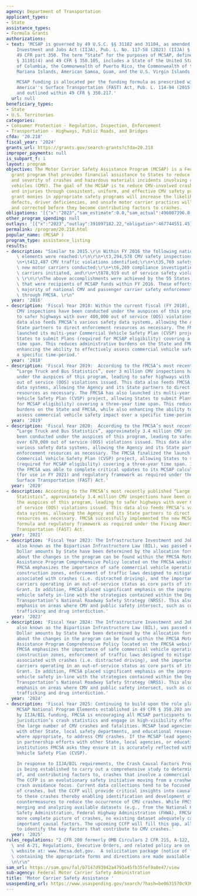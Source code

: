 ```yaml
---
agency: Department of Transportation
applicant_types:
- State
assistance_types:
- Formula Grants
authorizations:
- text: 'MCSAP is governed by 49 U.S.C. §§ 31102 and 31104, as amended by the Infrastructure
    Investment and Jobs Act (IIJA), Pub. L. No. 117-58 (2021) (IIJA) § 23001(b), and
    49 CFR part 350. The term “State” for the purposes of MCSAP, defined in 49 U.S.C.
    § 31101(4) and 49 CFR § 350.105, includes a State of the United States, the District
    of Columbia, the Commonwealth of Puerto Rico, the Commonwealth of the Northern
    Mariana Islands, American Samoa, Guam, and the U.S. Virgin Islands.

    MCSAP funding is allocated per the funding formula as prescribed within the Fixing
    America''s Surface Transportation (FAST) Act, Pub. L. 114-94 (2015), section 5106(d)(1),
    and outlined within 49 CFR § 350.217.'
  url: null
beneficiary_types:
- State
- U.S. Territories
categories:
- Consumer Protection - Regulation, Inspection, Enforcement
- Transportation - Highways, Public Roads, and Bridges
cfda: '20.218'
fiscal_year: '2024'
grants_url: https://grants.gov/search-grants?cfda=20.218
improper_payments: null
is_subpart_f: 1
layout: program
objective: The Motor Carrier Safety Assistance Program (MCSAP) is a Federal formula
  grant program that provides financial assistance to States to reduce the number
  and severity of crashes and hazardous materials incidents involving commercial motor
  vehicles (CMV). The goal of the MCSAP is to reduce CMV-involved crashes, fatalities,
  and injuries through consistent, uniform, and effective CMV safety programs. Investing
  grant monies in appropriate safety programs will increase the likelihood that safety
  defects, driver deficiencies, and unsafe motor carrier practices will be detected
  and corrected before they become contributing factors to crashes.
obligations: '[{"x":"2023","sam_estimate":0.0,"sam_actual":496007396.0,"usa_spending_actual":461684959.95},{"x":"2024","sam_estimate":0.0,"sam_actual":504300103.0,"usa_spending_actual":466784083.91},{"x":"2025","sam_estimate":0.0,"sam_actual":487082500.0,"usa_spending_actual":193929412.57}]'
other_program_spending: null
outlays: '[{"x":"2023","outlay":391097182.22,"obligation":467744551.45},{"x":"2024","outlay":121975846.24,"obligation":477634318.55},{"x":"2025","outlay":0.0,"obligation":211123121.0}]'
permalink: /program/20.218.html
popular_name: (MCSAP )
program_type: assistance_listing
results:
- description: "Similar to 2015.\r\n Within FY 2016 the following national safety\
    \ elements were reached:\r\n\r\n•\t3,294,578 CMV safety inspections conducted;\r\
    \n•\t412,487 CMV traffic violations identified;\r\n•\t35,769 safety audits of\
    \ new motor carriers conducted;\r\n•\t6,269 compliance investigations of motor\
    \ carriers initiated, and\r\n•\t878,919 out of service safety violations identified.\
    \ \r\n\r\nThe above accomplishments were achieved by the 55 States and U.S. Territories\
    \ that were recipients of MCSAP funds within FY 2016. These efforts provided the\
    \ majority of national CMV and passenger carrier safety enforcement supported\
    \ through FMCSA. \r\n"
  year: '2016'
- description: 'Fiscal Year 2018: Within the current fiscal (FY 2018), over 2 million
    CMV inspections have been conducted under the auspices of this program, leading
    to safer highways with over 400,000 out of service (OOS) violations issued. This
    data also feeds FMCSA’s various safety data systems, allowing the Agency and its
    State partners to direct enforcement resources as necessary. The FMCSA has also
    launched its multi-year Commercial Vehicle Safety Plan (CVSP) project, allowing
    States to submit Plans (required for MCSAP eligibility) covering a three-year
    time span. This reduces administrative burdens on the State and FMCSA, while also
    enhancing the ability to effectively assess commercial vehicle safety impact over
    a specific time-period.'
  year: '2018'
- description: 'Fiscal Year 2019:  According to the FMCSA’s most recently published
    “Large Truck and Bus Statistics”, over 3 million CMV inspections have been conducted
    under the auspices of this program, leading to safer highways with over 600,000
    out of service (OOS) violations issued. This data also feeds FMCSA’s various safety
    data systems, allowing the Agency and its State partners to direct enforcement
    resources as necessary. The FMCSA has also launched its multi-year Commercial
    Vehicle Safety Plan (CVSP) project, allowing States to submit Plans (required
    for MCSAP eligibility) covering a three-year time span. This reduces administrative
    burdens on the State and FMCSA, while also enhancing the ability to effectively
    assess commercial vehicle safety impact over a specific time-period.'
  year: '2019'
- description: 'Fiscal Year 2020:  According to the FMCSA’s most recently published
    “Large Truck and Bus Statistics”, approximately 3.4 million CMV inspections have
    been conducted under the auspices of this program, leading to safer highways with
    over 670,000 out of service (OOS) violations issued. This data also feeds FMCSA’s
    various safety data systems, allowing the Agency and its State partners to direct
    enforcement resources as necessary. The FMCSA finalized the launch of its multi-year
    Commercial Vehicle Safety Plan (CVSP) project, allowing States to submit Plans
    (required for MCSAP eligibility) covering a three-year time span. In addition,
    the FMCSA was able to complete critical updates to its MCSAP calculation formula
    (for use in FY 2021) and regulatory framework as required under the Fixing America’s
    Surface Transportation (FAST) Act.'
  year: '2020'
- description: According to the FMCSA’s most recently published “Large Truck and Bus
    Statistics”, approximately 3.4 million CMV inspections have been conducted under
    the auspices of this program, leading to safer highways with over 670,000 out
    of service (OOS) violations issued. This data also feeds FMCSA’s various safety
    data systems, allowing the Agency and its State partners to direct enforcement
    resources as necessary. FMCSA successfully implemented the new MCSAP allocation
    formula and regulatory framework as required under the Fixing America’s Surface
    Transportation (FAST) Act.
  year: '2021'
- description: 'Fiscal Year 2023: The Infrastructure Investment and Jobs ACT (IIJA),
    also known as the Bipartisan Infrastructure Law (BIL), was passed early in FY22.
    Dollar amounts by State have been determined by the allocation formula. Information
    about the changes in the program can be found within the FMCSA Motor Carrier Safety
    Assistance Program Comprehensive Policy located on the FMCSA website https://www.fmcsa.dot.gov/mission/grants/grantee-resources.
    FMCSA emphasizes the importance of safe commercial vehicle operation within highway
    construction zones, enforcement of traffic laws designed to mitigate driver behaviors
    associated with crashes (i.e. distracted driving), and the importance of detecting
    carriers operating in an out-of-service status as core parts of its FY 2023 MCSAP
    Grant. In addition, FMCSA placed significant emphasis on the improvement of commercial
    vehicle safety in-line with the strategies contained within the Department of
    Transportation’s National Roadway Safety Strategy (NRSS). This also includes renewed
    emphasis on areas where CMV and public safety intersect, such as combatting human
    trafficking and drug interdiction.'
  year: '2023'
- description: 'Fiscal Year 2024: The Infrastructure Investment and Jobs ACT (IIJA),
    also known as the Bipartisan Infrastructure Law (BIL), was passed early in FY22.
    Dollar amounts by State have been determined by the allocation formula. Information
    about the changes in the program can be found within the FMCSA Motor Carrier Safety
    Assistance Program Comprehensive Policy located on the FMCSA website https://www.fmcsa.dot.gov/mission/grants/grantee-resources.
    FMCSA emphasizes the importance of safe commercial vehicle operation within highway
    construction zones, enforcement of traffic laws designed to mitigate driver behaviors
    associated with crashes (i.e. distracted driving), and the importance of detecting
    carriers operating in an out-of-service status as core parts of its FY 2024 MCSAP
    Grant. In addition, FMCSA placed significant emphasis on the improvement of commercial
    vehicle safety in-line with the strategies contained within the Department of
    Transportation’s National Roadway Safety Strategy (NRSS). This also includes renewed
    emphasis on areas where CMV and public safety intersect, such as combatting human
    trafficking and drug interdiction.'
  year: '2024'
- description: 'Fiscal Year 2025: Continuing to build upon the role played by the
    MCSAP National Program Elements established in 49 CFR § 350.203 and supported
    by IIJA/BIL funding, FMCSA is encouraging all MCSAP participants to review their
    jurisdiction’s crash statistics and engage in high-visibility efforts to combat
    the large number of CMV crashes and fatalities. MCSAP lead agencies should partner
    with other State, local safety departments, and educational research institutions
    where appropriate, to address CMV crashes. If the MCSAP lead agency is engaging
    in partnership efforts with other State, local agencies, or educational research
    institutions FMCSA asks they ensure it is accurately reflected within their Commercial
    Vehicle Safety Plan (CVSP).

    In response to IIJA/BIL requirements, the Crash Causal Factors Program (CCFP)
    is being established to carry out a comprehensive study to determine the causes
    of, and contributing factors to, crashes that involve a commercial motor vehicle.
    The CCFP is an evolutionary safety initiative moving from a crashworthiness to
    crash avoidance focus. Current data collections tend to be focused on the survivability
    of crashes, but the CCFP will provide critical insights into causal factors contributing
    to these crashes thereby enabling identification and development of appropriate
    countermeasures to reduce the occurrence of CMV crashes. While FMCSA is currently
    merging and analyzing available datasets (e.g., from the National Highway Traffic
    Safety Administration, Federal Highway Administration (FHWA), FMCSA) to gain a
    more complete picture of crashes, no existing dataset adequately captures all
    important causal factors. The upcoming CCFP will fill this gap, allowing FMCSA
    to identify the key factors that contribute to CMV crashes.'
  year: '2025'
rules_regulations: "2 CFR 200 formerly OMB Circulars 2 CFR 215, A-122, A-133, A-110\
  \ and A-21, Regulations, Executive Orders, and related policy are on the public\
  \ website at: www.fmcsa.dot.gov.  A solicitation package (notice of funding availability)\
  \ containing the appropriate forms and directions are made available through www.grants.gov.\r\
  \n\r\n"
sam_url: https://sam.gov/fal/b7147d93942a4793a45fb35fef9a8e47/view
sub-agency: Federal Motor Carrier Safety Administration
title: 'Motor Carrier Safety Assistance '
usaspending_url: https://www.usaspending.gov/search/?hash=be0631570c9309b71e1e8c4deb30b0b4
---
```

